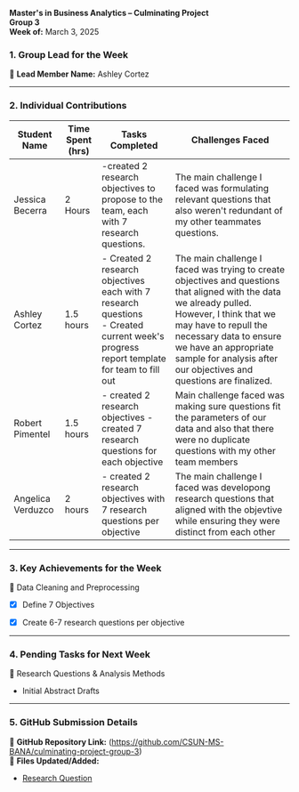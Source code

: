 

**Master's in Business Analytics – Culminating Project**  
**Group 3**  
**Week of:** March 3, 2025  

### 1. Group Lead for the Week
📌 **Lead Member Name:** Ashley Cortez

---

### 2. Individual Contributions
| **Student Name**  | **Time Spent (hrs)** | **Tasks Completed** | **Challenges Faced** |
|----------|----------|----------|----------|
| Jessica Becerra | 2 Hours | -created 2 research objectives to propose to the team, each with 7 research questions. |The main challenge I faced was formulating relevant questions that also weren't redundant of my other teammates questions.|
| Ashley Cortez |1.5 hours |- Created 2 research objectives each with 7 research questions <br> - Created current week's progress report template for team to fill out | The main challenge I faced was trying to create objectives and questions that aligned with the data we already pulled. However, I think that we may have to repull the necessary data to ensure we have an appropriate sample for analysis after our objectives and questions are finalized. |
| Robert Pimentel | 1.5 hours |- created 2 research objectives - created 7 research questions for each objective | Main challenge faced was making sure questions fit the parameters of our data and also that there were no duplicate questions with my other team members |
| Angelica Verduzco |2 hours |- created 2 research objectives with 7 research questions per objective |The main challenge I faced was developong research questions that aligned with the objevtive while ensuring they were distinct from each other |
---

### 3. Key Achievements for the Week

📌 Data Cleaning and Preprocessing
  - [x] Define 7 Objectives
  - [x] Create 6-7 research questions per objective

  

---

### 4. Pending Tasks for Next Week
📌 Research Questions & Analysis Methods
  - Initial Abstract Drafts

---

### 5. GitHub Submission Details
🔗 **GitHub Repository Link:** (https://github.com/CSUN-MS-BANA/culminating-project-group-3)  
📁 **Files Updated/Added:**  
-  [Research Question](https://github.com/CSUN-MS-BANA/culminating-project-group-3/blob/main/Week%205-6%20Deliverables/Group%203%20-%20Objectives%20and%20Research%20Questions.pdf)  
